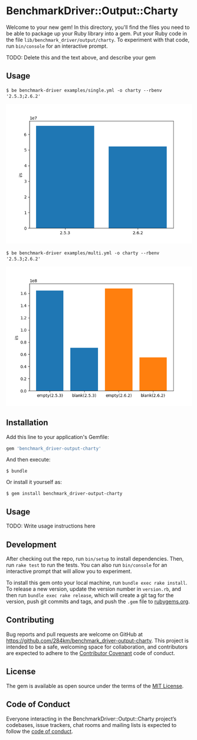 # BenchmarkDriver::Output::Charty

Welcome to your new gem! In this directory, you'll find the files you need to be able to package up your Ruby library into a gem. Put your Ruby code in the file `lib/benchmark_driver/output/charty`. To experiment with that code, run `bin/console` for an interactive prompt.

TODO: Delete this and the text above, and describe your gem

## Usage

```
$ be benchmark-driver examples/single.yml -o charty --rbenv '2.5.3;2.6.2'
```

![](https://github.com/284km/benchmark_driver-output-charty/blob/master/images/single.png)

```
$ be benchmark-driver examples/multi.yml -o charty --rbenv '2.5.3;2.6.2'
```

![](https://github.com/284km/benchmark_driver-output-charty/blob/master/images/multi.png)

## Installation

Add this line to your application's Gemfile:

```ruby
gem 'benchmark_driver-output-charty'
```

And then execute:

    $ bundle

Or install it yourself as:

    $ gem install benchmark_driver-output-charty

## Usage

TODO: Write usage instructions here

## Development

After checking out the repo, run `bin/setup` to install dependencies. Then, run `rake test` to run the tests. You can also run `bin/console` for an interactive prompt that will allow you to experiment.

To install this gem onto your local machine, run `bundle exec rake install`. To release a new version, update the version number in `version.rb`, and then run `bundle exec rake release`, which will create a git tag for the version, push git commits and tags, and push the `.gem` file to [rubygems.org](https://rubygems.org).

## Contributing

Bug reports and pull requests are welcome on GitHub at https://github.com/284km/benchmark_driver-output-charty. This project is intended to be a safe, welcoming space for collaboration, and contributors are expected to adhere to the [Contributor Covenant](http://contributor-covenant.org) code of conduct.

## License

The gem is available as open source under the terms of the [MIT License](https://opensource.org/licenses/MIT).

## Code of Conduct

Everyone interacting in the BenchmarkDriver::Output::Charty project’s codebases, issue trackers, chat rooms and mailing lists is expected to follow the [code of conduct](https://github.com/284km/benchmark_driver-output-charty/blob/master/CODE_OF_CONDUCT.md).
